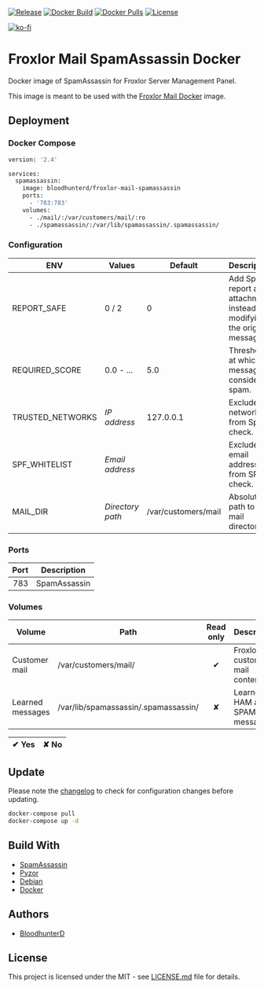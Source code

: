 [![Release](https://img.shields.io/github/v/release/bloodhunterd/froxlor-mail-spamassassin-docker?style=for-the-badge)](https://github.com/bloodhunterd/froxlor-mail-spamassassin-docker/releases)
[![Docker Build](https://img.shields.io/github/workflow/status/bloodhunterd/froxlor-mail-spamassassin-docker/Docker?style=for-the-badge&label=Docker%20Build)](https://github.com/bloodhunterd/froxlor-mail-spamassassin-docker/actions?query=workflow%3ADocker)
[![Docker Pulls](https://img.shields.io/docker/pulls/bloodhunterd/froxlor-mail-spamassassin?style=for-the-badge)](https://hub.docker.com/r/bloodhunterd/froxlor-mail-spamassassin)
[![License](https://img.shields.io/github/license/bloodhunterd/froxlor-mail-spamassassin-docker?style=for-the-badge)](https://github.com/bloodhunterd/froxlor-mail-spamassassin-docker/blob/master/LICENSE)

[![ko-fi](https://www.ko-fi.com/img/githubbutton_sm.svg)](https://ko-fi.com/bloodhunterd)

# Froxlor Mail SpamAssassin Docker

Docker image of SpamAssassin for Froxlor Server Management Panel.

This image is meant to be used with the [Froxlor Mail Docker](https://github.com/bloodhunterd/froxlor-mail-docker) image.

## Deployment

### Docker Compose

```dockerfile
version: '2.4'

services:
  spamassassin:
    image: bloodhunterd/froxlor-mail-spamassassin
    ports:
      - '783:783'
    volumes:
      - ./mail/:/var/customers/mail/:ro
      - ./spamassassin/:/var/lib/spamassassin/.spamassassin/
```

### Configuration

| ENV | Values | Default | Description
| --- | ------ | ------- | -----------
| REPORT_SAFE | 0 / 2 | 0 | Add Spam report as attachment instead of modifying the original message.
| REQUIRED_SCORE | 0.0 - ... | 5.0 | Threshold at which a message is considered spam.
| TRUSTED_NETWORKS | *IP address* | 127.0.0.1 | Exclude networks from Spam check.
| SPF_WHITELIST | *Email address* |  | Exclude email addresses from SPF check.
| MAIL_DIR | *Directory path* | /var/customers/mail | Absolute path to the mail directory

### Ports

| Port | Description
| ---: | -----------
| 783  | SpamAssassin

### Volumes

| Volume | Path | Read only | Description
| ------ | ---- | :-------: | -----------
| Customer mail | /var/customers/mail/ | &#10004; | Froxlor customer mail content.
| Learned messages | /var/lib/spamassassin/.spamassassin/ | &#10008; | Learned HAM and SPAM messages.

| &#10004; Yes | &#10008; No
| ------------ | -----------

## Update

Please note the [changelog](https://github.com/bloodhunterd/froxlor-mail-spamassassin-docker/blob/master/CHANGELOG.md) to check for configuration changes before updating.

```bash
docker-compose pull
docker-compose up -d
```

## Build With

* [SpamAssassin](https://spamassassin.apache.org/)
* [Pyzor](https://github.com/SpamExperts/pyzor)
* [Debian](https://www.debian.org/)
* [Docker](https://www.docker.com/)

## Authors

* [BloodhunterD](https://github.com/bloodhunterd)

## License

This project is licensed under the MIT - see [LICENSE.md](https://github.com/bloodhunterd/froxlor-mail-spamassassin-docker/blob/master/LICENSE) file for details.
